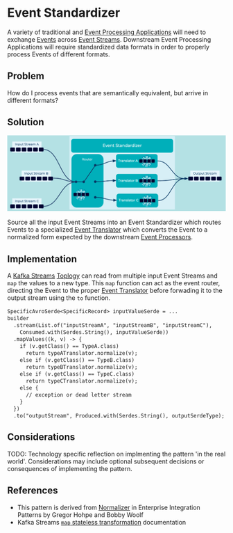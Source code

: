 # Event Standardizer
A variety of traditional and [Event Processing Applications](../event-processing/event-processing-application.md) will need to exchange [Events](../event/event.md) across [Event Streams](../event-stream/event-stream.md). Downstream Event Processing Applications will require standardized data formats in order to properly process Events of different formats.

## Problem
How do I process events that are semantically equivalent, but arrive in different formats?

## Solution
![event-standardizer](../img/event-standardizer.png)

Source all the input Event Streams into an Event Standardizer which routes Events to a specialized [Event Translator](../event-processing/event-translator.md) which converts the Event to a normalized form expected by the downstream [Event Processors](../event-processing/event-processor.md).

## Implementation
A [Kafka Streams](https://kafka.apache.org/documentation/streams/) [Toplogy](https://docs.confluent.io/platform/current/streams/architecture.html#processor-topology) can read from multiple input Event Streams and `map` the values to a new type. This `map` function can act as the event router, directing the Event to the proper [Event Translator](../event/event-translator.md) before forwading it to the output stream using the `to` function.

```
SpecificAvroSerde<SpecificRecord> inputValueSerde = ...
builder
  .stream(List.of("inputStreamA", "inputStreamB", "inputStreamC"),
    Consumed.with(Serdes.String(), inputValueSerde))
  .mapValues((k, v) -> {
    if (v.getClass() == TypeA.class)
      return typeATranslator.normalize(v);
    else if (v.getClass() == TypeB.class)
      return typeBTranslator.normalize(v);
    else if (v.getClass() == TypeC.class)
      return typeCTranslator.normalize(v);
    else {
      // exception or dead letter stream
    }
  })
  .to("outputStream", Produced.with(Serdes.String(), outputSerdeType);
```

## Considerations
TODO: Technology specific reflection on implmenting the pattern 'in the real world'. Considerations may include optional subsequent decisions or consequences of implementing the pattern.

## References
* This pattern is derived from [Normalizer](https://www.enterpriseintegrationpatterns.com/patterns/messaging/Normalizer.html) in Enterprise Integration Patterns by Gregor Hohpe and Bobby Woolf
* Kafka Streams [`map` stateless transformation](https://docs.confluent.io/platform/current/streams/developer-guide/dsl-api.html#creating-source-streams-from-ak) documentation


